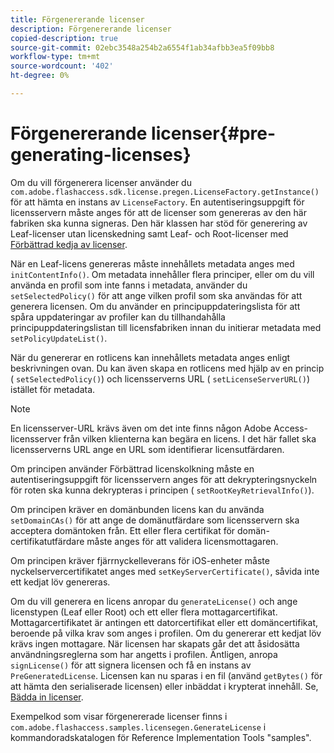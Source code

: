 ```yaml
---
title: Förgenererande licenser
description: Förgenererande licenser
copied-description: true
source-git-commit: 02ebc3548a254b2a6554f1ab34afbb3ea5f09bb8
workflow-type: tm+mt
source-wordcount: '402'
ht-degree: 0%

---
```


# Förgenererande licenser{#pre-generating-licenses}

Om du vill förgenerera licenser använder du `com.adobe.flashaccess.sdk.license.pregen.LicenseFactory.getInstance()` för att hämta en instans av `LicenseFactory`. En autentiseringsuppgift för licensservern måste anges för att de licenser som genereras av den här fabriken ska kunna signeras. Den här klassen har stöd för generering av Leaf-licenser utan licenskedning samt Leaf- och Root-licenser med [Förbättrad kedja av licenser](../../aaxs-protecting-content/content-introduction/content-usage-rules/content-other-policy-options/content-enhanced-license-chaining.md).

När en Leaf-licens genereras måste innehållets metadata anges med `initContentInfo()`. Om metadata innehåller flera principer, eller om du vill använda en profil som inte fanns i metadata, använder du `setSelectedPolicy()` för att ange vilken profil som ska användas för att generera licensen. Om du använder en principuppdateringslista för att spåra uppdateringar av profiler kan du tillhandahålla principuppdateringslistan till licensfabriken innan du initierar metadata med `setPolicyUpdateList()`.

När du genererar en rotlicens kan innehållets metadata anges enligt beskrivningen ovan. Du kan även skapa en rotlicens med hjälp av en princip ( `setSelectedPolicy()`) och licensserverns URL ( `setLicenseServerURL()`) istället för metadata.

>[!NOTE]
>
>En licensserver-URL krävs även om det inte finns någon Adobe Access-licensserver från vilken klienterna kan begära en licens. I det här fallet ska licensserverns URL ange en URL som identifierar licensutfärdaren.

Om principen använder Förbättrad licenskolkning måste en autentiseringsuppgift för licensservern anges för att dekrypteringsnyckeln för roten ska kunna dekrypteras i principen ( `setRootKeyRetrievalInfo()`).

Om principen kräver en domänbunden licens kan du använda `setDomainCAs()` för att ange de domänutfärdare som licensservern ska acceptera domäntoken från. Ett eller flera certifikat för domän-certifikatutfärdare måste anges för att validera licensmottagaren.

Om principen kräver fjärrnyckelleverans för iOS-enheter måste nyckelservercertifikatet anges med `setKeyServerCertificate()`, såvida inte ett kedjat löv genereras.

Om du vill generera en licens anropar du `generateLicense()` och ange licenstypen (Leaf eller Root) och ett eller flera mottagarcertifikat. Mottagarcertifikatet är antingen ett datorcertifikat eller ett domäncertifikat, beroende på vilka krav som anges i profilen. Om du genererar ett kedjat löv krävs ingen mottagare. När licensen har skapats går det att åsidosätta användningsreglerna som har angetts i profilen. Äntligen, anropa `signLicense()` för att signera licensen och få en instans av `PreGeneratedLicense`. Licensen kan nu sparas i en fil (använd `getBytes()` för att hämta den serialiserade licensen) eller inbäddat i krypterat innehåll. Se, [Bädda in licenser](../../aaxs-protecting-content/content-pre-generating-and-embedded-licenses/content-embedding-licenses.md).

Exempelkod som visar förgenererade licenser finns i `com.adobe.flashaccess.samples.licensegen.GenerateLicense` i kommandoradskatalogen för Reference Implementation Tools &quot;samples&quot;.
